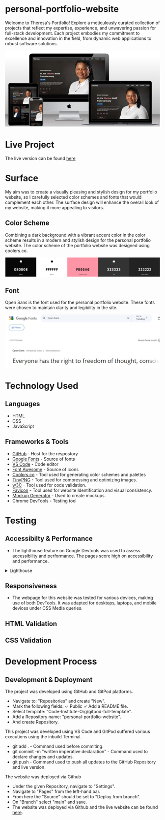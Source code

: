 # personal-portfolio-website
Welcome to Theresa's Portfolio! Explore a meticulously curated collection of projects that reflect my expertise, experience, and unwavering passion for full-stack development. Each project embodies my commitment to excellence and innovation in the field, from dynamic web applications to robust software solutions.

![Mockup](readme_img/mockup-personal-portfolio.jpg)

# Live Project
The live version can be found [here](https://th-1982.github.io/personal-portfolio-website/)

# Surface
My aim was to create a visually pleasing and stylish design for my portfolio website, so I carefully selected color schemes and fonts that would complement each other. The surface design will enhance the overall look of my website, making it more appealing to visitors.

## Color Scheme
Combining a dark background with a vibrant accent color in the color scheme results in a modern and stylish design for the personal portfolio website. The color scheme of the portfolio website was designed using coolers.co.

![Color Scheme](readme_img/color-scheme-portfolio-personal.jpg)

## Font
Open Sans is the font used for the personal portfolio website. These fonts were chosen to maintain clarity and legibility in the site.

![Fonts](readme_img/fonts-personal-portfolio.jpg)

# Technology Used

## Languages
* HTML
* CSS
* JavaScript

## Frameworks & Tools
* [GitHub](https://github.com/) - Host for the respostory
* [Google Fonts](https://fonts.google.com/) - Source of fonts
* [VS Code](https://code.visualstudio.com/) - Code editor
* [Font Awesome](https://fontawesome.com/) - Source of icons
* [Coolors.co](https://coolors.co/) - Tool used for generating color schemes and palettes
* [TinyPNG](https://tinypng.com/) - Tool used for compressing and optimizing images.
* [w3C](https://validator.w3.org/) - Tool used for code validation.
* [Favicon](https://favicon.io/) - Tool used for website Identification  and visual consistency.
* [Mockup Generator](https://techsini.com/multi-mockup/) - Used to create mockups.
* Chrome DevTools - Testing tool

# Testing 
## Accessibilty & Performance
* The lighthouse feature on Google Devtools was used to assess accessibility and performance. The pages score high on accessibility and performance.  

<details>
  <summary>Lighthouse</summary>
  <img src="readme_img/port1-lighthouse.jpg" width="750">
  </details>

## Responsiveness
* The webpage for this website was tested for various devices, making use of both DevTools.
It was adapted for desktops, laptops, and mobile devices under CSS Media queries.

## HTML Validation

## CSS Validation

# Development Process
## Development & Deployment
The project was developed using GitHub and GitPod platforms.

* Navigate to: "Repositories" and create "New".
* Mark the following fields: ✓ Public ✓ Add a README file.
* Select template: "Code-Institute-Org/gitpod-full-template".
* Add a Repository name: "personal-portfolio-website".
* And create Repository.

This project was developed using VS Code and GitPod suffered various executions using the inbuild Terminal.
* git add . - Command used before commiting.
* git commit -m "written imperative declaration" - Command used to declare changes and updates.
* git push - Command used to push all updates to the GitHub Repository and live version.


The website was deployed via Github
* Under the given Repository, navigate to "Settings".
* Navigate to "Pages" from the left-hand bar.
* From here the "Source" should be set to "Deploy from branch".
* On "Branch" select "main" and save.
* The website was deployed via Github and the live website can be found [here](https://th-1982.github.io/personal-portfolio-website/).


